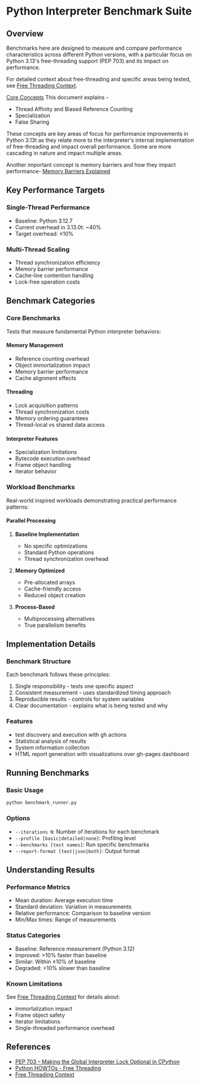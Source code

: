 # Python Interpreter Benchmark Suite

## Overview
Benchmarks here are designed to measure and compare performance characteristics across different Python versions, with a particular focus on Python 3.13's free-threading support (PEP 703) and its impact on performance.

For detailed context about free-threading and specific areas being tested, see [Free Threading Context](free_threading_context.md).

[Core Concepts](core_concepts.md)
This document explains -
- Thread Affinity and Biased Reference Counting
- Specialization
- False Sharing

These concepts are key areas of focus for performance improvements in Python 3.13t as they relate more to the interpreter's internal implementation of free-threading and impact overall performance. Some are more cascading in nature and impact multiple areas.

Another important concept is memory barriers and how they impact performance-
[Memory Barriers Explained](memory_barriers_explained.md)

## Key Performance Targets

### Single-Thread Performance
- Baseline: Python 3.12.7
- Current overhead in 3.13.0t: ~40%
- Target overhead: ≤10%

### Multi-Thread Scaling
- Thread synchronization efficiency
- Memory barrier performance
- Cache-line contention handling
- Lock-free operation costs

## Benchmark Categories

### Core Benchmarks
Tests that measure fundamental Python interpreter behaviors:

#### Memory Management
- Reference counting overhead
- Object immortalization impact
- Memory barrier performance
- Cache alignment effects

#### Threading
- Lock acquisition patterns
- Thread synchronization costs
- Memory ordering guarantees
- Thread-local vs shared data access

#### Interpreter Features
- Specialization limitations
- Bytecode execution overhead
- Frame object handling
- Iterator behavior

### Workload Benchmarks
Real-world inspired workloads demonstrating practical performance patterns:

#### Parallel Processing
1. **Baseline Implementation**
   - No specific optimizations
   - Standard Python operations
   - Thread synchronization overhead

2. **Memory Optimized**
   - Pre-allocated arrays
   - Cache-friendly access
   - Reduced object creation

3. **Process-Based**
   - Multiprocessing alternatives
   - True parallelism benefits

## Implementation Details

### Benchmark Structure
Each benchmark follows these principles:
1. Single responsibility - tests one specific aspect
2. Consistent measurement - uses standardized timing approach
3. Reproducible results - controls for system variables
4. Clear documentation - explains what is being tested and why

### Features
- test discovery and execution with gh actions
- Statistical analysis of results
- System information collection
- HTML report generation with visualizations over gh-pages dashboard

## Running Benchmarks

### Basic Usage
```bash
python benchmark_runner.py
```

### Options
- `--iterations N`: Number of iterations for each benchmark
- `--profile [basic|detailed|none]`: Profiling level
- `--benchmarks [test names]`: Run specific benchmarks
- `--report-format [text|json|both]`: Output format

## Understanding Results

### Performance Metrics
- Mean duration: Average execution time
- Standard deviation: Variation in measurements
- Relative performance: Comparison to baseline version
- Min/Max times: Range of measurements

### Status Categories
- Baseline: Reference measurement (Python 3.12)
- Improved: >10% faster than baseline
- Similar: Within ±10% of baseline
- Degraded: >10% slower than baseline

### Known Limitations
See [Free Threading Context](free_threading_context.md#known-limitations) for details about:
- Immortalization impact
- Frame object safety
- Iterator limitations
- Single-threaded performance overhead

## References
- [PEP 703 – Making the Global Interpreter Lock Optional in CPython](https://peps.python.org/pep-0703/)
- [Python HOWTOs - Free Threading](https://docs.python.org/3/howto/free-threading-python.html)
- [Free Threading Context](free_threading_context.md)